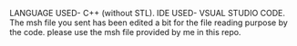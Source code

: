 LANGUAGE USED- C++ (without STL).
IDE USED- VSUAL STUDIO CODE.
The msh file you sent has been edited a bit for the file reading purpose by the code. please use the msh file provided by me in this repo.
